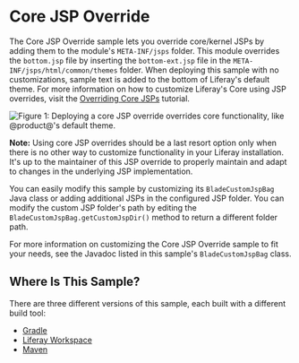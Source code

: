 # Core JSP Override [](id=core-jsp-hook)

The Core JSP Override sample lets you override core/kernel JSPs by adding them
to the module's `META-INF/jsps` folder. This module overrides the `bottom.jsp`
file by inserting the `bottom-ext.jsp` file in the
`META-INF/jsps/html/common/themes` folder. When deploying this sample with no
customizations, sample text is added to the bottom of Liferay's default theme.
For more information on how to customize Liferay's Core using JSP overrides,
visit the
[Overriding Core JSPs](https://dev.liferay.com/develop/tutorials/-/knowledge_base/7-0/overriding-core-jsps)
tutorial.

![Figure 1: Deploying a core JSP override overrides core functionality, like @product@'s default theme.](../../images/blade-core-jsp-hook.png)

**Note:** Using core JSP overrides should be a last resort option only when
there is no other way to customize functionality in your Liferay installation.
It's up to the maintainer of this JSP override to properly maintain and adapt to
changes in the underlying JSP implementation.

You can easily modify this sample by customizing its `BladeCustomJspBag` Java
class or adding additional JSPs in the configured JSP folder. You can modify the
custom JSP folder's path by editing the `BladeCustomJspBag.getCustomJspDir()`
method to return a different folder path.

For more information on customizing the Core JSP Override sample to fit your
needs, see the Javadoc listed in this sample's `BladeCustomJspBag` class.

## Where Is This Sample? [](id=where-is-this-sample)

There are three different versions of this sample, each built with a different
build tool:

- [Gradle](https://github.com/liferay/liferay-blade-samples/tree/master/gradle/overrides/core-jsp-override)
- [Liferay Workspace](https://github.com/liferay/liferay-blade-samples/tree/master/liferay-workspace/overrides/core-jsp-override)
- [Maven](https://github.com/liferay/liferay-blade-samples/tree/master/maven/overrides/core-jsp-override)
